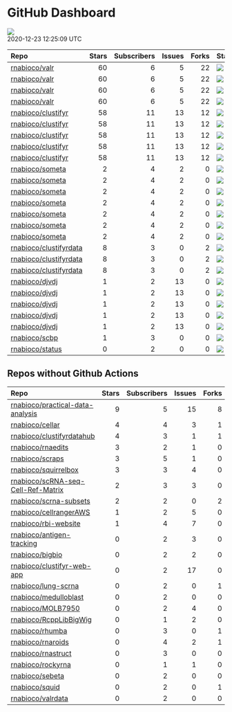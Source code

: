 GitHub Dashboard
================

![](https://github.com/rnabioco/status/workflows/Render%20Status/badge.svg)  
2020-12-23 12:25:09 UTC

| Repo                                                                | Stars | Subscribers | Issues | Forks | Status                                                                                                                                                    | Commit                                                                                                                                                                                        |
| :------------------------------------------------------------------ | ----: | ----------: | -----: | ----: | :-------------------------------------------------------------------------------------------------------------------------------------------------------- | :-------------------------------------------------------------------------------------------------------------------------------------------------------------------------------------------- |
| [rnabioco/valr](https://github.com/rnabioco/valr)                   |    60 |           6 |      5 |    22 | [![](https://github.com/rnabioco/valr/workflows/R-CMD-check/badge.svg)](https://github.com/rnabioco/valr/actions/runs/293905269)                          | <a href="https://github.com/rnabioco/valr/commit/2ddf38cfe087c2b2a93cea3558c4fa96620e044e" title="Increment version number">2ddf38</a>                                                        |
| [rnabioco/valr](https://github.com/rnabioco/valr)                   |    60 |           6 |      5 |    22 | [![](https://github.com/rnabioco/valr/workflows/pkgdown/badge.svg)](https://github.com/rnabioco/valr/actions/runs/293905270)                              | <a href="https://github.com/rnabioco/valr/commit/2ddf38cfe087c2b2a93cea3558c4fa96620e044e" title="Increment version number">2ddf38</a>                                                        |
| [rnabioco/valr](https://github.com/rnabioco/valr)                   |    60 |           6 |      5 |    22 | [![](https://github.com/rnabioco/valr/workflows/Commands/badge.svg)](https://github.com/rnabioco/valr/actions/runs/379441936)                             | <a href="https://github.com/rnabioco/valr/commit/2ddf38cfe087c2b2a93cea3558c4fa96620e044e" title="Increment version number">2ddf38</a>                                                        |
| [rnabioco/valr](https://github.com/rnabioco/valr)                   |    60 |           6 |      5 |    22 | [![](https://github.com/rnabioco/valr/workflows/test-coverage/badge.svg)](https://github.com/rnabioco/valr/actions/runs/293905268)                        | <a href="https://github.com/rnabioco/valr/commit/2ddf38cfe087c2b2a93cea3558c4fa96620e044e" title="Increment version number">2ddf38</a>                                                        |
| [rnabioco/clustifyr](https://github.com/rnabioco/clustifyr)         |    58 |          11 |     13 |    12 | [![](https://github.com/rnabioco/clustifyr/workflows/R-CMD-check/badge.svg)](https://github.com/rnabioco/clustifyr/actions/runs/64597387)                 | <a href="https://github.com/rnabioco/clustifyr/commit/fde17917d935de5dd203df212e2cea49f18bf3d3" title="Install dev Rccp for tests">fde179</a>                                                 |
| [rnabioco/clustifyr](https://github.com/rnabioco/clustifyr)         |    58 |          11 |     13 |    12 | [![](https://github.com/rnabioco/clustifyr/workflows/R-CMD-check-bioc/badge.svg)](https://github.com/rnabioco/clustifyr/actions/runs/381521749)           | <a href="https://github.com/rnabioco/clustifyr/commit/3f757d23f556945a3493e4a9308306d08da38918" title="Merge branch 'master' of git.bioconductor.org:packages/clustifyr">3f757d</a>           |
| [rnabioco/clustifyr](https://github.com/rnabioco/clustifyr)         |    58 |          11 |     13 |    12 | [![](https://github.com/rnabioco/clustifyr/workflows/pkgdown/badge.svg)](https://github.com/rnabioco/clustifyr/actions/runs/381521764)                    | <a href="https://github.com/rnabioco/clustifyr/commit/3f757d23f556945a3493e4a9308306d08da38918" title="Merge branch 'master' of git.bioconductor.org:packages/clustifyr">3f757d</a>           |
| [rnabioco/clustifyr](https://github.com/rnabioco/clustifyr)         |    58 |          11 |     13 |    12 | [![](https://github.com/rnabioco/clustifyr/workflows/Commands/badge.svg)](https://github.com/rnabioco/clustifyr/actions/runs/438372175)                   | <a href="https://github.com/rnabioco/clustifyr/commit/3f757d23f556945a3493e4a9308306d08da38918" title="Merge branch 'master' of git.bioconductor.org:packages/clustifyr">3f757d</a>           |
| [rnabioco/clustifyr](https://github.com/rnabioco/clustifyr)         |    58 |          11 |     13 |    12 | [![](https://github.com/rnabioco/clustifyr/workflows/test-coverage/badge.svg)](https://github.com/rnabioco/clustifyr/actions/runs/381521760)              | <a href="https://github.com/rnabioco/clustifyr/commit/3f757d23f556945a3493e4a9308306d08da38918" title="Merge branch 'master' of git.bioconductor.org:packages/clustifyr">3f757d</a>           |
| [rnabioco/someta](https://github.com/rnabioco/someta)               |     2 |           4 |      2 |     0 | [![](https://github.com/rnabioco/someta/workflows/R-CMD-check/badge.svg)](https://github.com/rnabioco/someta/actions/runs/310237240)                      | <a href="https://github.com/rnabioco/someta/commit/a9a03c526d4c3affa42a0fe164f49df78077f1ea" title="keep trying 4">a9a03c</a>                                                                 |
| [rnabioco/someta](https://github.com/rnabioco/someta)               |     2 |           4 |      2 |     0 | [![](https://github.com/rnabioco/someta/workflows/.github/workflows/check-bioc.yml/badge.svg)](https://github.com/rnabioco/someta/actions/runs/310237196) | <a href="https://github.com/rnabioco/someta/commit/a9a03c526d4c3affa42a0fe164f49df78077f1ea" title="keep trying 4">a9a03c</a>                                                                 |
| [rnabioco/someta](https://github.com/rnabioco/someta)               |     2 |           4 |      2 |     0 | [![](https://github.com/rnabioco/someta/workflows/R-CMD-check/badge.svg)](https://github.com/rnabioco/someta/actions/runs/310491939)                      | <a href="https://github.com/rnabioco/someta/commit/fc6e5b8eb37f09606f2a02de8ef61a975a5e65ec" title="Merge branch 'build_v' of https://github.com/rnabioco/scmetadata into build_v">fc6e5b</a> |
| [rnabioco/someta](https://github.com/rnabioco/someta)               |     2 |           4 |      2 |     0 | [![](https://github.com/rnabioco/someta/workflows/test/badge.svg)](https://github.com/rnabioco/someta/actions/runs/311894650)                             | <a href="https://github.com/rnabioco/someta/commit/d5f13ba07b3a51c8381c996b8cf81ba4f0de5cdc" title="Update main.yml">d5f13b</a>                                                               |
| [rnabioco/someta](https://github.com/rnabioco/someta)               |     2 |           4 |      2 |     0 | [![](https://github.com/rnabioco/someta/workflows/pkgdown/badge.svg)](https://github.com/rnabioco/someta/actions/runs/422166322)                          | <a href="https://github.com/rnabioco/someta/commit/ad5c268027f5fdd183c2ce00d7e640fc238e13b0" title="Re-build README.Rmd">ad5c26</a>                                                           |
| [rnabioco/someta](https://github.com/rnabioco/someta)               |     2 |           4 |      2 |     0 | [![](https://github.com/rnabioco/someta/workflows/Commands/badge.svg)](https://github.com/rnabioco/someta/actions/runs/354378709)                         | <a href="https://github.com/rnabioco/someta/commit/e50538e96f2787c8e6e6ed7fcc20cad6090e4be7" title="Re-build README.Rmd">e50538</a>                                                           |
| [rnabioco/someta](https://github.com/rnabioco/someta)               |     2 |           4 |      2 |     0 | [![](https://github.com/rnabioco/someta/workflows/test-coverage/badge.svg)](https://github.com/rnabioco/someta/actions/runs/310258486)                    | <a href="https://github.com/rnabioco/someta/commit/62ccfeb51f1e05dd728c9fed8e15d507f36c3058" title="keep trying 5">62ccfe</a>                                                                 |
| [rnabioco/clustifyrdata](https://github.com/rnabioco/clustifyrdata) |     8 |           3 |      0 |     2 | [![](https://github.com/rnabioco/clustifyrdata/workflows/R-CMD-check/badge.svg)](https://github.com/rnabioco/clustifyrdata/actions/runs/227479781)        | <a href="https://github.com/rnabioco/clustifyrdata/commit/2b6acb2ea4891a091cdd6bec94fedb864e0e4ed9" title="website update, again">2b6acb</a>                                                  |
| [rnabioco/clustifyrdata](https://github.com/rnabioco/clustifyrdata) |     8 |           3 |      0 |     2 | [![](https://github.com/rnabioco/clustifyrdata/workflows/pkgdown/badge.svg)](https://github.com/rnabioco/clustifyrdata/actions/runs/227479783)            | <a href="https://github.com/rnabioco/clustifyrdata/commit/2b6acb2ea4891a091cdd6bec94fedb864e0e4ed9" title="website update, again">2b6acb</a>                                                  |
| [rnabioco/clustifyrdata](https://github.com/rnabioco/clustifyrdata) |     8 |           3 |      0 |     2 | [![](https://github.com/rnabioco/clustifyrdata/workflows/Commands/badge.svg)](https://github.com/rnabioco/clustifyrdata/actions/runs/226376195)           | <a href="https://github.com/rnabioco/clustifyrdata/commit/bdba8bea7797603d857170bdd70c74712532648f" title="Merge pull request #15 from rnabioco/gh-actions-fix">bdba8b</a>                    |
| [rnabioco/djvdj](https://github.com/rnabioco/djvdj)                 |     1 |           2 |     13 |     0 | [![](https://github.com/rnabioco/djvdj/workflows/R-CMD-check/badge.svg)](https://github.com/rnabioco/djvdj/actions/runs/371267557)                        | <a href="https://github.com/rnabioco/djvdj/commit/940682f68d7a34eefa1371463bb71f1450bce01d" title="plot_diversity bug">940682</a>                                                             |
| [rnabioco/djvdj](https://github.com/rnabioco/djvdj)                 |     1 |           2 |     13 |     0 | [![](https://github.com/rnabioco/djvdj/workflows/R-CMD-check-bioc/badge.svg)](https://github.com/rnabioco/djvdj/actions/runs/371267555)                   | <a href="https://github.com/rnabioco/djvdj/commit/940682f68d7a34eefa1371463bb71f1450bce01d" title="plot_diversity bug">940682</a>                                                             |
| [rnabioco/djvdj](https://github.com/rnabioco/djvdj)                 |     1 |           2 |     13 |     0 | [![](https://github.com/rnabioco/djvdj/workflows/pkgdown/badge.svg)](https://github.com/rnabioco/djvdj/actions/runs/371267556)                            | <a href="https://github.com/rnabioco/djvdj/commit/940682f68d7a34eefa1371463bb71f1450bce01d" title="plot_diversity bug">940682</a>                                                             |
| [rnabioco/djvdj](https://github.com/rnabioco/djvdj)                 |     1 |           2 |     13 |     0 | [![](https://github.com/rnabioco/djvdj/workflows/Commands/badge.svg)](https://github.com/rnabioco/djvdj/actions/runs/358222013)                           | <a href="https://github.com/rnabioco/djvdj/commit/8d79bf89f203064bac715400def39ad3d4bfb9a9" title="Merge pull request #53 from rnabioco/tests">8d79bf</a>                                     |
| [rnabioco/djvdj](https://github.com/rnabioco/djvdj)                 |     1 |           2 |     13 |     0 | [![](https://github.com/rnabioco/djvdj/workflows/test-coverage/badge.svg)](https://github.com/rnabioco/djvdj/actions/runs/371267554)                      | <a href="https://github.com/rnabioco/djvdj/commit/940682f68d7a34eefa1371463bb71f1450bce01d" title="plot_diversity bug">940682</a>                                                             |
| [rnabioco/scbp](https://github.com/rnabioco/scbp)                   |     1 |           3 |      0 |     0 | [![](https://github.com/rnabioco/scbp/workflows/R-CMD-check/badge.svg)](https://github.com/rnabioco/scbp/actions/runs/236412274)                          | <a href="https://github.com/rnabioco/scbp/commit/72805a731b1e970b97129ec8ccaae3e260065cec" title="use dev ggrepel and minor changes">72805a</a>                                               |
| [rnabioco/status](https://github.com/rnabioco/status)               |     0 |           2 |      0 |     0 | [![](https://github.com/rnabioco/status/workflows/Render%20Status/badge.svg)](https://github.com/rnabioco/status/actions/runs/440227514)                  | <a href="https://github.com/rnabioco/status/commit/03b07dce0bd25155265547e75ba8d9e5cec12c31" title="[status] 2020-12-22 13:47:29 UTC">03b07d</a>                                              |

## Repos without Github Actions

| Repo                                                                                        | Stars | Subscribers | Issues | Forks |
| :------------------------------------------------------------------------------------------ | ----: | ----------: | -----: | ----: |
| [rnabioco/practical-data-analysis](https://github.com/rnabioco/practical-data-analysis)     |     9 |           5 |     15 |     8 |
| [rnabioco/cellar](https://github.com/rnabioco/cellar)                                       |     4 |           4 |      3 |     1 |
| [rnabioco/clustifyrdatahub](https://github.com/rnabioco/clustifyrdatahub)                   |     4 |           3 |      1 |     1 |
| [rnabioco/rnaedits](https://github.com/rnabioco/rnaedits)                                   |     3 |           2 |      1 |     0 |
| [rnabioco/scraps](https://github.com/rnabioco/scraps)                                       |     3 |           5 |      1 |     0 |
| [rnabioco/squirrelbox](https://github.com/rnabioco/squirrelbox)                             |     3 |           3 |      4 |     0 |
| [rnabioco/scRNA-seq-Cell-Ref-Matrix](https://github.com/rnabioco/scRNA-seq-Cell-Ref-Matrix) |     2 |           3 |      3 |     0 |
| [rnabioco/scrna-subsets](https://github.com/rnabioco/scrna-subsets)                         |     2 |           2 |      0 |     2 |
| [rnabioco/cellrangerAWS](https://github.com/rnabioco/cellrangerAWS)                         |     1 |           2 |      5 |     0 |
| [rnabioco/rbi-website](https://github.com/rnabioco/rbi-website)                             |     1 |           4 |      7 |     0 |
| [rnabioco/antigen-tracking](https://github.com/rnabioco/antigen-tracking)                   |     0 |           2 |      3 |     0 |
| [rnabioco/bigbio](https://github.com/rnabioco/bigbio)                                       |     0 |           2 |      2 |     0 |
| [rnabioco/clustifyr-web-app](https://github.com/rnabioco/clustifyr-web-app)                 |     0 |           2 |     17 |     0 |
| [rnabioco/lung-scrna](https://github.com/rnabioco/lung-scrna)                               |     0 |           2 |      0 |     1 |
| [rnabioco/medulloblast](https://github.com/rnabioco/medulloblast)                           |     0 |           2 |      0 |     0 |
| [rnabioco/MOLB7950](https://github.com/rnabioco/MOLB7950)                                   |     0 |           2 |      4 |     0 |
| [rnabioco/RcppLibBigWig](https://github.com/rnabioco/RcppLibBigWig)                         |     0 |           1 |      2 |     0 |
| [rnabioco/rhumba](https://github.com/rnabioco/rhumba)                                       |     0 |           3 |      0 |     1 |
| [rnabioco/rnaroids](https://github.com/rnabioco/rnaroids)                                   |     0 |           4 |      2 |     1 |
| [rnabioco/rnastruct](https://github.com/rnabioco/rnastruct)                                 |     0 |           3 |      0 |     0 |
| [rnabioco/rockyrna](https://github.com/rnabioco/rockyrna)                                   |     0 |           1 |      1 |     0 |
| [rnabioco/sebeta](https://github.com/rnabioco/sebeta)                                       |     0 |           2 |      0 |     0 |
| [rnabioco/squid](https://github.com/rnabioco/squid)                                         |     0 |           2 |      0 |     1 |
| [rnabioco/valrdata](https://github.com/rnabioco/valrdata)                                   |     0 |           2 |      0 |     0 |
